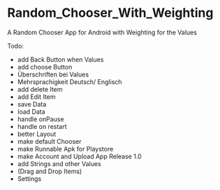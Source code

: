 # Random_Chooser_With_Weighting
A Random Chooser App for Android with Weighting for the Values

Todo:
- add Back Button when Values
- add choose Button
- Überschriften bei Values
- Mehrsprachigkeit Deutsch/ Englisch
- add delete Item
- add Edit Item
- save Data
- load Data
- handle onPause
- handle on restart
- better Layout
- make default Chooser
- make Runnable Apk for Playstore
- make Account and Upload App
Release 1.0
- add Strings and other Values
- (Drag and Drop Items)
- Settings
